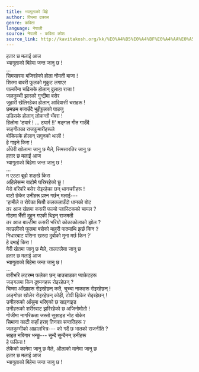 ```yaml
---
title: भ्यागुताको बिहे
author: विप्लव ढकाल
genre: कविता
language: नेपाली
source: नेपाली - कविता कोश
source_link: http://kavitakosh.org/kk/%E0%A4%B5%E0%A4%BF%E0%A4%AA%E0%A5%8D%E0%A4%B2%E0%A4%B5_%E0%A4%A2%E0%A4%95%E0%A4%BE%E0%A4%B2
---
```


हतार छ मलाई आज  
भ्यागुताको बिहेमा जन्त जानु छ !  
...  
सिमसारमा बजिरहेको होला नौमती बाजा !  
शिरमा बाबरी फूलको मुकुट लगाएर  
पाल्कीमा चढिसके होलान् दुलाहा राजा !  
जलकुम्भी झारको गुन्द्रीमा बसेर  
जुहारी खेलिरहेका होलान् आदिवासी चराहरू !  
छमछम बजाउँदै भुइँफूलको पाउजु  
उडिसके होलान् लोकन्ती भँवरा !  
हिलोमा 'ट्यार्र ! ... ट्यार्र !!' मङ्गल गीत गाउँदै  
सङ्गीतका राजकुमारीहरूले  
बोकिसके होलान् सगुनको थाली !  
हे गाइने किरा !  
अँधेरी खोलामा जानु छ मैले, सिमसारतिर जानु छ  
हतार छ मलाई आज  
भ्यागुताको बिहेमा जन्त जानु छ !  
...  
म एउटा बूढो शङ्खे किरा  
अहिलेसम्म बाटोमै घस्रिरहेको छु !  
मेरो वरिपरि बसेर रोइरहेका छन् धानचरीहरू !  
बाटो छेकेर उनीहरू प्रश्न गर्छन् मलाई---  
'हामीले त रोपेका थियौँ कलकलाउँदो धानको बोट  
तर आज खेतमा कसरी फल्यो प्लास्टिकको चामल ?  
गोठमा भैँसी दुहुन गएकी थिइन् राजमती  
तर आज बाल्टीमा कसरी भरियो कोकाकोलाको झोल ?  
काउलीको फूलमा बसेको माहुरी पातमाथि झर्छ किन ?  
निधारबाट पसिना खस्दा दुबोको मुना मर्छ किन ?'  
हे दमाईं किरा !  
गैरी खेतमा जानु छ मैले, तालतलैया जानु छ  
हतार छ मलाई आज  
भ्यागुताको बिहेमा जन्त जानु छ !  
...  
बारीभरि लटरम्म फलेका छन् चाउचाउका प्याकेटहरू  
जङ्गलमा किन दुश्मनहरू रोइरहेछन् ?  
चिम्सा आँखाहरू रोइरहेछन् कतै, चुच्चा नाकहरू रोइरहेछन् !  
अङ्गोछा खोलेर रोइरहेछन् कोही, टोपी झिकेर रोइरहेछन् !  
उनीहरूको आँसुमा भरिएको छ साइनाइड  
उनीहरूको शरीरबाट झरिरहेको छ अजिनोमोतो !  
गोजीमा नागरिकता जस्तो सुसाइड नोट बोकेर  
सिमाना काटी कहाँ हराए तिनका सन्ततिहरू ?  
जलकुम्भीको आहालभित्र--- को गर्दै छ भातको राजनीति ?  
साइत नबिगार भन्छु--- सुन्दै सुन्दैनन् उनीहरू  
हे फकिरा !  
लेकैको कानेमा जानु छ मैले, औलाको मानेमा जानु छ  
हतार छ मलाई आज  
भ्यागुताको बिहेमा जन्त जानु छ !
